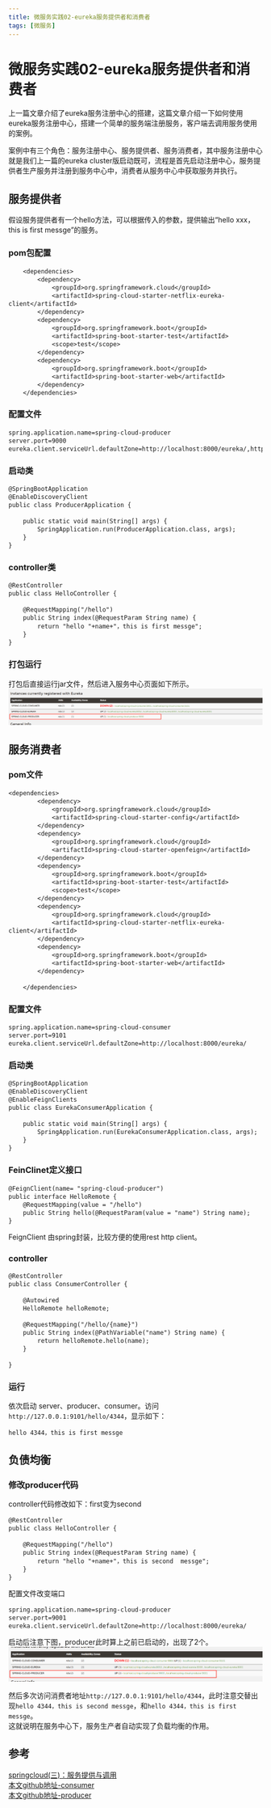 ```yaml
---
title: 微服务实践02-eureka服务提供者和消费者
tags: [微服务]
---
```

# 微服务实践02-eureka服务提供者和消费者
上一篇文章介绍了eureka服务注册中心的搭建，这篇文章介绍一下如何使用eureka服务注册中心，搭建一个简单的服务端注册服务，客户端去调用服务使用的案例。  

案例中有三个角色：服务注册中心、服务提供者、服务消费者，其中服务注册中心就是我们上一篇的eureka cluster版启动既可，流程是首先启动注册中心，服务提供者生产服务并注册到服务中心中，消费者从服务中心中获取服务并执行。

## 服务提供者
假设服务提供者有一个hello方法，可以根据传入的参数，提供输出“hello xxx，this is first messge”的服务。  
### pom包配置
```
	<dependencies>
		<dependency>
			<groupId>org.springframework.cloud</groupId>
			<artifactId>spring-cloud-starter-netflix-eureka-client</artifactId>
		</dependency>
		<dependency>
			<groupId>org.springframework.boot</groupId>
			<artifactId>spring-boot-starter-test</artifactId>
			<scope>test</scope>
		</dependency>
		<dependency>
			<groupId>org.springframework.boot</groupId>
			<artifactId>spring-boot-starter-web</artifactId>
		</dependency>
	</dependencies>
```
### 配置文件
```
spring.application.name=spring-cloud-producer
server.port=9000
eureka.client.serviceUrl.defaultZone=http://localhost:8000/eureka/,http://localhost:8001/eureka/
```
### 启动类
```
@SpringBootApplication
@EnableDiscoveryClient
public class ProducerApplication {

	public static void main(String[] args) {
		SpringApplication.run(ProducerApplication.class, args);
	}
}

```
### controller类
```
@RestController
public class HelloController {

    @RequestMapping("/hello")
    public String index(@RequestParam String name) {
        return "hello "+name+"，this is first messge";
    }
}
```
### 打包运行
打包后直接运行jar文件，然后进入服务中心页面如下所示。
![微服务实践02-producer图](/images/wfwsj02_producer.png)<br/>    


## 服务消费者
### pom文件
```
<dependencies>
		<dependency>
			<groupId>org.springframework.cloud</groupId>
			<artifactId>spring-cloud-starter-config</artifactId>
		</dependency>
		<dependency>
			<groupId>org.springframework.cloud</groupId>
			<artifactId>spring-cloud-starter-openfeign</artifactId>
		</dependency>
		<dependency>
			<groupId>org.springframework.boot</groupId>
			<artifactId>spring-boot-starter-test</artifactId>
			<scope>test</scope>
		</dependency>
		<dependency>
			<groupId>org.springframework.cloud</groupId>
			<artifactId>spring-cloud-starter-netflix-eureka-client</artifactId>
		</dependency>
		<dependency>
			<groupId>org.springframework.boot</groupId>
			<artifactId>spring-boot-starter-web</artifactId>
		</dependency>

	</dependencies>
```

### 配置文件
```
spring.application.name=spring-cloud-consumer
server.port=9101
eureka.client.serviceUrl.defaultZone=http://localhost:8000/eureka/
```
### 启动类
```
@SpringBootApplication
@EnableDiscoveryClient
@EnableFeignClients
public class EurekaConsumerApplication {

	public static void main(String[] args) {
		SpringApplication.run(EurekaConsumerApplication.class, args);
	}
}

```
### FeinClinet定义接口
```
@FeignClient(name= "spring-cloud-producer")
public interface HelloRemote {
    @RequestMapping(value = "/hello")
    public String hello(@RequestParam(value = "name") String name);
}
```
FeignClient 由spring封装，比较方便的使用rest http client。
### controller
```
@RestController
public class ConsumerController {

    @Autowired
    HelloRemote helloRemote;

    @RequestMapping("/hello/{name}")
    public String index(@PathVariable("name") String name) {
        return helloRemote.hello(name);
    }

}
```

### 运行
依次启动 server、producer、consumer。访问`http://127.0.0.1:9101/hello/4344`，显示如下：
```
hello 4344，this is first messge
```

## 负债均衡

### 修改producer代码
controller代码修改如下：first变为second
```
@RestController
public class HelloController {

    @RequestMapping("/hello")
    public String index(@RequestParam String name) {
        return "hello "+name+"，this is second  messge";
    }
}
```

配置文件改变端口
```
spring.application.name=spring-cloud-producer
server.port=9001
eureka.client.serviceUrl.defaultZone=http://localhost:8000/eureka/
```
启动后注意下图，producer此时算上之前已启动的，出现了2个。
![微服务实践02-producer图](/images/wfwsj02_producer2.png)<br/>  

然后多次访问消费者地址`http://127.0.0.1:9101/hello/4344`，此时注意交替出现`hello 4344，this is second messge`，和`hello 4344，this is first messge`。  
这就说明在服务中心下，服务生产者自动实现了负载均衡的作用。






## 参考
[springcloud(三)：服务提供与调用](http://www.ityouknow.com/springcloud/2017/05/12/eureka-provider-constomer.html)   
[本文github地址-consumer](https://github.com/dumingcode/mySpringCloud/tree/master/eureka-consumer)   
[本文github地址-producer](https://github.com/dumingcode/mySpringCloud/tree/master/eureka-producer)